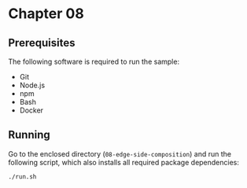 # Chapter 08

## Prerequisites

The following software is required to run the sample:

- Git
- Node.js
- npm
- Bash
- Docker

## Running

Go to the enclosed directory (`08-edge-side-composition`) and run the following script, which also installs all required package dependencies:

```sh
./run.sh
```
